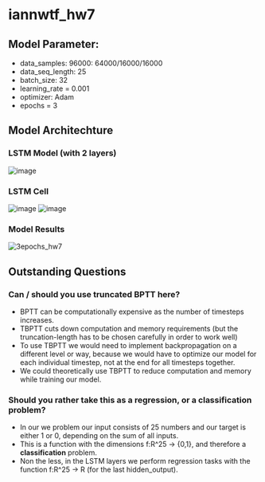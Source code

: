 # iannwtf_hw7

## Model Parameter:
  - data_samples: 96000: 64000/16000/16000
  - data_seq_length: 25
  - batch_size: 32
  - learning_rate = 0.001
  - optimizer: Adam
  - epochs = 3

## Model Architechture
### LSTM Model (with 2 layers)
  ![image](https://user-images.githubusercontent.com/93341845/145704957-ece79ffb-d57f-41a8-b70c-2cfe8ac8587f.png)
### LSTM Cell
  ![image](https://user-images.githubusercontent.com/93341845/145704583-9f63d377-782d-4229-84bb-006cd47af13a.png)
  ![image](https://user-images.githubusercontent.com/93341845/145704114-983bc81e-0347-425f-adcc-afbb291faa6c.png)
### Model Results
  ![3epochs_hw7](https://user-images.githubusercontent.com/93341845/145713794-531c2c44-fa95-4547-9983-329ffaf0a1da.png)


## Outstanding Questions
### Can / should you use truncated BPTT here?
- BPTT can be computationally expensive as the number of timesteps increases.
- TBPTT cuts down computation and memory requirements (but the truncation-length has to be chosen carefully in order to work well)
- To use TBPTT we would need to implement backpropagation on a different level or way, because we would have to optimize our model for each individual timestep, not at the end for all timesteps together.
-  We could theoretically use TBPTT to reduce computation and memory while training our model.


### Should you rather take this as a regression, or a classification problem?
- In our we problem our input consists of 25 numbers and our target is either 1 or 0, depending on the sum of all inputs.
- This is a function with the dimensions f:R^25 -> {0,1}, and therefore a **classification** problem.
- Non the less, in the LSTM layers we perform regression tasks with the function f:R^25 -> R (for the last hidden_output).


